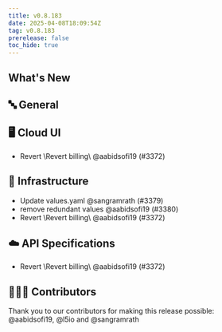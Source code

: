 ```yaml
---
title: v0.8.183
date: 2025-04-08T18:09:54Z
tag: v0.8.183
prerelease: false
toc_hide: true
---
```


## What's New
## 🔤 General
## 🖥 Cloud UI

- Revert \Revert billing\ @aabidsofi19 (#3372)

## 🦴 Infrastructure

- Update values.yaml @sangramrath (#3379)
- remove redundant values @aabidsofi19 (#3380)
- Revert \Revert billing\ @aabidsofi19 (#3372)

## ☁️ API Specifications

- Revert \Revert billing\ @aabidsofi19 (#3372)

## 👨🏽‍💻 Contributors

Thank you to our contributors for making this release possible:
@aabidsofi19, @l5io and @sangramrath

